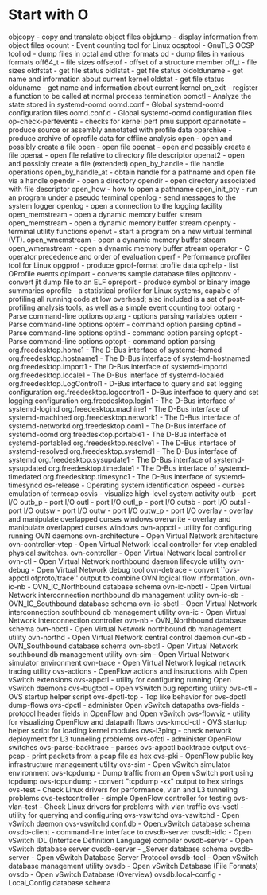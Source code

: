 # Start with O
objcopy - copy and translate object files
objdump - display information from object files
ocount - Event counting tool for Linux
ocsptool - GnuTLS OCSP tool
od - dump files in octal and other formats
od - dump files in various formats
off64_t - file sizes
offsetof - offset of a structure member
off_t - file sizes
oldfstat - get file status
oldlstat - get file status
oldolduname - get name and information about current kernel
oldstat - get file status
olduname - get name and information about current kernel
on_exit - register a function to be called at normal process termination
oomctl - Analyze the state stored in systemd-oomd
oomd.conf - Global systemd-oomd configuration files
oomd.conf.d - Global systemd-oomd configuration files
op-check-perfevents - checks for kernel perf pmu support
opannotate - produce source or assembly annotated with profile data
oparchive - produce archive of oprofile data for offline analysis
open - open and possibly create a file
open - open file
openat - open and possibly create a file
openat - open file relative to directory file descriptor
openat2 - open and possibly create a file (extended)
open_by_handle - file handle operations
open_by_handle_at - obtain handle for a pathname and open file via a handle
opendir - open a directory
opendir - open directory associated with file descriptor
open_how - how to open a pathname
open_init_pty - run an program under a pseudo terminal
openlog - send messages to the system logger
openlog - open a connection to the logging facility
open_memstream - open a dynamic memory buffer stream
open_memstream - open a dynamic memory buffer stream
openpty - terminal utility functions
openvt - start a program on a new virtual terminal (VT).
open_wmemstream - open a dynamic memory buffer stream
open_wmemstream - open a dynamic memory buffer stream
operator - C operator precedence and order of evaluation
operf - Performance profiler tool for Linux
opgprof - produce gprof-format profile data
ophelp - list OProfile events
opimport - converts sample database files
opjitconv - convert jit dump file to an ELF
opreport - produce symbol or binary image summaries
oprofile - a statistical profiler for Linux systems, capable of profiling all running code at low overhead; also included is a set of post-profiling analysis tools, as well as a simple event counting tool
optarg - Parse command-line options
optarg - options parsing variables
opterr - Parse command-line options
opterr - command option parsing
optind - Parse command-line options
optind - command option parsing
optopt - Parse command-line options
optopt - command option parsing
org.freedesktop.home1 - The D-Bus interface of systemd-homed
org.freedesktop.hostname1 - The D-Bus interface of systemd-hostnamed
org.freedesktop.import1 - The D-Bus interface of systemd-importd
org.freedesktop.locale1 - The D-Bus interface of systemd-localed
org.freedesktop.LogControl1 - D-Bus interface to query and set logging configuration
org.freedesktop.logcontrol1 - D-Bus interface to query and set logging configuration
org.freedesktop.login1 - The D-Bus interface of systemd-logind
org.freedesktop.machine1 - The D-Bus interface of systemd-machined
org.freedesktop.network1 - The D-Bus interface of systemd-networkd
org.freedesktop.oom1 - The D-Bus interface of systemd-oomd
org.freedesktop.portable1 - The D-Bus interface of systemd-portabled
org.freedesktop.resolve1 - The D-Bus interface of systemd-resolved
org.freedesktop.systemd1 - The D-Bus interface of systemd
org.freedesktop.sysupdate1 - The D-Bus interface of systemd-sysupdated
org.freedesktop.timedate1 - The D-Bus interface of systemd-timedated
org.freedesktop.timesync1 - The D-Bus interface of systemd-timesyncd
os-release - Operating system identification
ospeed - curses emulation of termcap
osvis - visualize high-level system activity
outb - port I/O
outb_p - port I/O
outl - port I/O
outl_p - port I/O
outsb - port I/O
outsl - port I/O
outsw - port I/O
outw - port I/O
outw_p - port I/O
overlay - overlay and manipulate overlapped curses windows
overwrite - overlay and manipulate overlapped curses windows
ovn-appctl - utility for configuring running OVN daemons
ovn-architecture - Open Virtual Network architecture
ovn-controller-vtep - Open Virtual Network local controller for vtep enabled physical switches.
ovn-controller - Open Virtual Network local controller
ovn-ctl - Open Virtual Network northbound daemon lifecycle utility
ovn-debug - Open Virtual Network debug tool
ovn-detrace - convert ``ovs-appctl ofproto/trace'' output to combine OVN logical flow information.
ovn-ic-nb - OVN_IC_Northbound database schema
ovn-ic-nbctl - Open Virtual Network interconnection northbound db management utility
ovn-ic-sb - OVN_IC_Southbound database schema
ovn-ic-sbctl - Open Virtual Network interconnection southbound db management utility
ovn-ic - Open Virtual Network interconnection controller
ovn-nb - OVN_Northbound database schema
ovn-nbctl - Open Virtual Network northbound db management utility
ovn-northd - Open Virtual Network central control daemon
ovn-sb - OVN_Southbound database schema
ovn-sbctl - Open Virtual Network southbound db management utility
ovn-sim - Open Virtual Network simulator environment
ovn-trace - Open Virtual Network logical network tracing utility
ovs-actions - OpenFlow actions and instructions with Open vSwitch extensions
ovs-appctl - utility for configuring running Open vSwitch daemons
ovs-bugtool - Open vSwitch bug reporting utility
ovs-ctl - OVS startup helper script
ovs-dpctl-top - Top like behavior for ovs-dpctl dump-flows
ovs-dpctl - administer Open vSwitch datapaths
ovs-fields - protocol header fields in OpenFlow and Open vSwitch
ovs-flowviz - utility for visualizing OpenFlow and datapath flows
ovs-kmod-ctl - OVS startup helper script for loading kernel modules
ovs-l3ping - check network deployment for L3 tunneling problems
ovs-ofctl - administer OpenFlow switches
ovs-parse-backtrace - parses ovs-appctl backtrace output
ovs-pcap - print packets from a pcap file as hex
ovs-pki - OpenFlow public key infrastructure management utility
ovs-sim - Open vSwitch simulator environment
ovs-tcpdump - Dump traffic from an Open vSwitch port using tcpdump
ovs-tcpundump - convert "tcpdump -xx" output to hex strings
ovs-test - Check Linux drivers for performance, vlan and L3 tunneling problems
ovs-testcontroller - simple OpenFlow controller for testing
ovs-vlan-test - Check Linux drivers for problems with vlan traffic
ovs-vsctl - utility for querying and configuring ovs-vswitchd
ovs-vswitchd - Open vSwitch daemon
ovs-vswitchd.conf.db - Open_vSwitch database schema
ovsdb-client - command-line interface to ovsdb-server
ovsdb-idlc - Open vSwitch IDL (Interface Definition Language) compiler
ovsdb-server - Open vSwitch database server
ovsdb-server - _Server database schema
ovsdb-server - Open vSwitch Database Server Protocol
ovsdb-tool - Open vSwitch database management utility
ovsdb - Open vSwitch Database (File Formats)
ovsdb - Open vSwitch Database (Overview)
ovsdb.local-config - Local_Config database schema